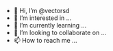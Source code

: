 - 👋 Hi, I’m @vectorsd
- 👀 I’m interested in ...
- 🌱 I’m currently learning ...
- 💞️ I’m looking to collaborate on ...
- 📫 How to reach me ...

<!---
vectorsd/vectorsd is a ✨ special ✨ repository because its `README.md` (this file) appears on your GitHub profile.
You can click the Preview link to take a look at your changes.
--->
